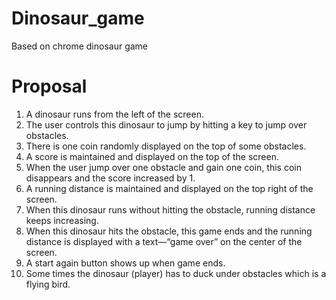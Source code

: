 # Dinosaur_game
Based on chrome dinosaur game


# Proposal
1. A dinosaur runs from the left of the screen.
2. The user controls this dinosaur to jump by hitting a key to jump over obstacles. 
3. There is one coin randomly displayed on the top of some obstacles. 
4. A score is maintained and displayed on the top of the screen.
5. When the user jump over one obstacle and gain one coin, this coin disappears and the score increased by 1.
6. A running distance is maintained and displayed on the top right of the screen.
7. When this dinosaur runs without hitting the obstacle, running distance keeps increasing.
8. When this dinosaur hits the obstacle, this game ends and the running distance is displayed with a text—“game over” on the center of the screen.
9. A start again button shows up when game ends.
10. Some times the dinosaur (player) has to duck under obstacles which is a flying bird.
